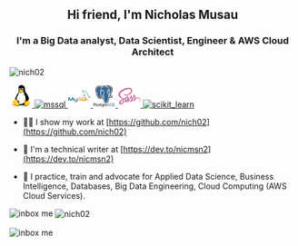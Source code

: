 
<h2 align="center">Hi friend, I'm  Nicholas Musau</h2>

<h3 align="center">I'm a Big Data analyst, Data Scientist, Engineer & AWS Cloud Architect</h3>

<p align="left"> <img src="https://komarev.com/ghpvc/?username=nich02&label=Profile%20views&color=0e75b6&style=flat" alt="nich02" /> </p>
 
  <a href="https://www.linux.org/" target="_blank"> <img src="https://raw.githubusercontent.com/devicons/devicon/master/icons/linux/linux-original.svg" alt="linux" width="40" height="40"/> </a>
 <a href="https://www.microsoft.com/en-us/sql-server" target="_blank"> <img src="https://www.svgrepo.com/show/303229/microsoft-sql-server-logo.svg" alt="mssql" width="40" height="40"/> </a> <a href="https://www.mysql.com/" target="_blank"> <img src="https://raw.githubusercontent.com/devicons/devicon/master/icons/mysql/mysql-original-wordmark.svg" alt="mysql" width="40" height="40"/> </a> 
  <a href="https://www.postgresql.org" target="_blank"> <img src="https://raw.githubusercontent.com/devicons/devicon/master/icons/postgresql/postgresql-original-wordmark.svg" alt="postgresql" width="40" height="40"/> </a>
  <a href="https://sass-lang.com" target="_blank"> <img src="https://raw.githubusercontent.com/devicons/devicon/master/icons/sass/sass-original.svg" alt="sass" width="40" height="40"/> </a> <a href="https://scikit-learn.org/" target="_blank"> <img src="https://upload.wikimedia.org/wikipedia/commons/0/05/Scikit_learn_logo_small.svg" alt="scikit_learn" width="40" height="40"/> </a>
   </p>


- 👨‍💻 I show my work at [https://github.com/nich02](https://github.com/nich02)

- 📝 I'm a technical writer at [https://dev.to/nicmsn2](https://dev.to/nicmsn2)

- 💬 I practice, train and advocate for Applied Data Science, Business Intelligence, Databases, Big Data Engineering, Cloud Computing (AWS Cloud Services).


<p><img align="left" src="https://github-readme-stats.vercel.app/api/top-langs?username=nich02&show_icons=true&locale=en&layout=compact" alt="inbox me" /></p>

<p>&nbsp;<img align="center" src="https://github-readme-stats.vercel.app/api?username=nich02&show_icons=true&locale=en" alt="nich02" /></p>

<p><img align="center" src="https://github-readme-streak-stats.herokuapp.com/?user=nich02&" alt="inbox me" /></p>


